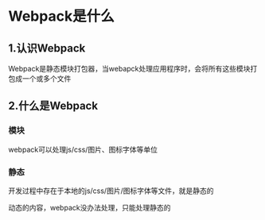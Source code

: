 # Webpack是什么

## 1.认识Webpack

Webpack是静态模块打包器，当webapck处理应用程序时，会将所有这些模块打包成一个或多个文件

## 2.什么是Webpack

### 模块

webpack可以处理js/css/图片、图标字体等单位

### 静态

开发过程中存在于本地的js/css/图片/图标字体等文件，就是静态的

动态的内容，webpack没办法处理，只能处理静态的
